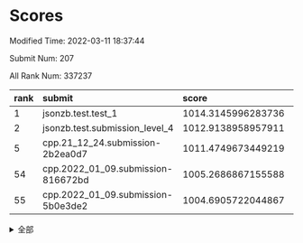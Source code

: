 # Scores

Modified Time: 2022-03-11 18:37:44

Submit Num: 207

All Rank Num: 337237

| rank |               submit               |       score        |       sigma        | pk_num |
| :--- | :--------------------------------- | :----------------- | :----------------- | :----- |
| 1    | jsonzb.test.test_1                 | 1014.3145996283736 | 0.8332072285808991 | 6515   |
| 2    | jsonzb.test.submission_level_4     | 1012.9138958957911 | 0.8206951354441799 | 6519   |
| 5    | cpp.21_12_24.submission-2b2ea0d7   | 1011.4749673449219 | 0.7807877248908791 | 6514   |
| 54   | cpp.2022_01_09.submission-816672bd | 1005.2686867155588 | 0.7251817653725227 | 6514   |
| 55   | cpp.2022_01_09.submission-5b0e3de2 | 1004.6905722044867 | 0.7061663425472028 | 6516   |


<details>
<summary>全部</summary>

| rank |                 submit                 |       score        |       sigma        | pk_num |
| :--- | :------------------------------------- | :----------------- | :----------------- | :----- |
| 1    | jsonzb.test.test_1                     | 1014.3145996283736 | 0.8332072285808991 | 6515   |
| 2    | jsonzb.test.submission_level_4         | 1012.9138958957911 | 0.8206951354441799 | 6519   |
| 3    | gobigger.level_3.submission_level_3_14 | 1011.6807983065156 | 0.802969796217986  | 6515   |
| 4    | gobigger.level_3.submission_level_3_45 | 1011.5521703372667 | 0.7972762884456075 | 6518   |
| 5    | cpp.21_12_24.submission-2b2ea0d7       | 1011.4749673449219 | 0.7807877248908791 | 6514   |
| 6    | gobigger.level_3.submission_level_3_19 | 1011.1608137872278 | 0.7683316173165091 | 6514   |
| 7    | gobigger.level_3.submission_level_3_7  | 1011.1385229965969 | 0.7681826317097626 | 6513   |
| 8    | gobigger.level_3.submission_level_3_13 | 1011.0400092767092 | 0.789904395649108  | 6517   |
| 9    | gobigger.level_3.submission_level_3_30 | 1010.9398045557532 | 0.7562355248687033 | 6515   |
| 10   | gobigger.level_3.submission_level_3_31 | 1010.9291835260603 | 0.7749231399376874 | 6512   |
| 11   | gobigger.level_3.submission_level_3_23 | 1010.9289621694778 | 0.7741542316466553 | 6518   |
| 12   | gobigger.level_3.submission_level_3_2  | 1010.914749716908  | 0.7564663318527484 | 6516   |
| 13   | gobigger.level_3.submission_level_3_17 | 1010.819417391338  | 0.7909261531064404 | 6514   |
| 14   | gobigger.level_3.submission_level_3_22 | 1010.6926425071721 | 0.8009841089725425 | 6513   |
| 15   | gobigger.level_3.submission_level_3_3  | 1010.6411993563227 | 0.7524312929279598 | 6518   |
| 16   | gobigger.level_3.submission_level_3_33 | 1010.6260354485197 | 0.7636349232728178 | 6519   |
| 17   | gobigger.level_3.submission_level_3_28 | 1010.5716974866642 | 0.7553902626053163 | 6517   |
| 18   | gobigger.level_3.submission_level_3_46 | 1010.5712570325998 | 0.7636685214654004 | 6517   |
| 19   | gobigger.level_3.submission_level_3_26 | 1010.55470502472   | 0.7655919898604656 | 6516   |
| 20   | gobigger.level_3.submission_level_3_11 | 1010.5141882048002 | 0.7913102861609961 | 6515   |
| 21   | gobigger.level_3.submission_level_3_42 | 1010.5121590445294 | 0.7737233971372911 | 6516   |
| 22   | gobigger.level_3.submission_level_3_48 | 1010.5054556326794 | 0.7550778912829724 | 6516   |
| 23   | gobigger.level_3.submission_level_3_12 | 1010.4287705840572 | 0.7462868847419569 | 6513   |
| 24   | gobigger.level_3.submission_level_3_20 | 1010.4210080042158 | 0.7640452481946262 | 6519   |
| 25   | gobigger.level_3.submission_level_3_9  | 1010.3391400537066 | 0.7806704366101832 | 6511   |
| 26   | gobigger.level_3.submission_level_3_43 | 1010.2580948381044 | 0.7429945357091833 | 6518   |
| 27   | gobigger.level_3.submission_level_3_29 | 1010.2484935228966 | 0.7471729185365379 | 6517   |
| 28   | gobigger.level_3.submission_level_3_49 | 1010.2182156913568 | 0.7555371592976192 | 6514   |
| 29   | gobigger.level_3.submission_level_3_16 | 1010.1920641370682 | 0.7811421626693972 | 6512   |
| 30   | gobigger.level_3.submission_level_3_34 | 1010.1776048049502 | 0.7591883701946246 | 6514   |
| 31   | gobigger.level_3.submission_level_3_15 | 1010.1498820060763 | 0.7530060311915102 | 6521   |
| 32   | gobigger.level_3.submission_level_3_18 | 1010.1355385734234 | 0.760063046764826  | 6516   |
| 33   | gobigger.level_3.submission_level_3_1  | 1010.0944407946982 | 0.7491451644747791 | 6521   |
| 34   | gobigger.level_3.submission_level_3_44 | 1010.0499723673569 | 0.7551996571830738 | 6515   |
| 35   | gobigger.level_3.submission_level_3_47 | 1009.960204247011  | 0.7424580634523926 | 6512   |
| 36   | gobigger.level_3.submission_level_3_5  | 1009.9380592579782 | 0.7339547540412862 | 6516   |
| 37   | gobigger.level_3.submission_level_3_25 | 1009.8416587828793 | 0.753274695417102  | 6518   |
| 38   | gobigger.level_3.submission_level_3_37 | 1009.7715989927041 | 0.742788309973825  | 6522   |
| 39   | gobigger.level_3.submission_level_3_41 | 1009.759465917473  | 0.7580067699813422 | 6519   |
| 40   | gobigger.level_3.submission_level_3_10 | 1009.7532778593012 | 0.7417561477287983 | 6516   |
| 41   | gobigger.level_3.submission_level_3_8  | 1009.7436672114446 | 0.7553029032090334 | 6521   |
| 42   | gobigger.level_3.submission_level_3_6  | 1009.7144170284387 | 0.7686509094745921 | 6517   |
| 43   | gobigger.level_3.submission_level_3_24 | 1009.696761812778  | 0.741288992731034  | 6514   |
| 44   | gobigger.level_3.submission_level_3_27 | 1009.59308739809   | 0.7356851512110377 | 6523   |
| 45   | gobigger.level_3.submission_level_3_40 | 1009.4823647793792 | 0.7613105622341779 | 6515   |
| 46   | gobigger.level_3.submission_level_3_38 | 1009.386427579471  | 0.7536657244215492 | 6517   |
| 47   | gobigger.level_3.submission_level_3_0  | 1009.3805031982014 | 0.7417262948610361 | 6518   |
| 48   | gobigger.level_3.submission_level_3_36 | 1009.3457711921527 | 0.7573509578762234 | 6519   |
| 49   | gobigger.level_3.submission_level_3_39 | 1009.2607206509708 | 0.7578114267813899 | 6520   |
| 50   | gobigger.level_3.submission_level_3_35 | 1008.7974790586395 | 0.7396129882546062 | 6515   |
| 51   | gobigger.level_3.submission_level_3_21 | 1008.6915446531626 | 0.7498371039478431 | 6514   |
| 52   | gobigger.level_3.submission_level_3_4  | 1008.6535588301889 | 0.7548329279789132 | 6514   |
| 53   | gobigger.level_3.submission_level_3_32 | 1008.426568648596  | 0.7659193374573723 | 6518   |
| 54   | cpp.2022_01_09.submission-816672bd     | 1005.2686867155588 | 0.7251817653725227 | 6514   |
| 55   | cpp.2022_01_09.submission-5b0e3de2     | 1004.6905722044867 | 0.7061663425472028 | 6516   |
| 56   | gobigger.level_1.submission_level_1_0  | 1004.6740581046188 | 0.7236052273451408 | 6524   |
| 57   | gobigger.level_1.submission_level_1_19 | 1004.6722374826343 | 0.7181537166051174 | 6520   |
| 58   | gobigger.level_1.submission_level_1_1  | 1004.5531868070394 | 0.7163728303764961 | 6518   |
| 59   | gobigger.level_1.submission_level_1_45 | 1004.3605765450139 | 0.7210037636381116 | 6518   |
| 60   | gobigger.level_1.submission_level_1_48 | 1004.301522936144  | 0.7216611839214084 | 6514   |
| 61   | gobigger.level_1.submission_level_1_16 | 1004.1680423734496 | 0.7205916613141753 | 6515   |
| 62   | gobigger.level_1.submission_level_1_33 | 1004.1086025270581 | 0.7156785515707857 | 6517   |
| 63   | gobigger.level_1.submission_level_1_27 | 1004.0707205854078 | 0.7204469384459957 | 6513   |
| 64   | gobigger.level_1.submission_level_1_29 | 1004.0584441042129 | 0.719188829281697  | 6515   |
| 65   | gobigger.level_1.submission_level_1_9  | 1004.0477920953557 | 0.7292057024253755 | 6518   |
| 66   | gobigger.level_1.submission_level_1_14 | 1003.9622823064642 | 0.7240193505338208 | 6519   |
| 67   | gobigger.level_1.submission_level_1_36 | 1003.9060175144501 | 0.7079369578733792 | 6509   |
| 68   | gobigger.level_1.submission_level_1_17 | 1003.8914958717124 | 0.7200273178109304 | 6516   |
| 69   | gobigger.level_1.submission_level_1_43 | 1003.8168999588756 | 0.7081879636359418 | 6518   |
| 70   | gobigger.level_1.submission_level_1_30 | 1003.7911038671291 | 0.723627771727929  | 6511   |
| 71   | gobigger.level_1.submission_level_1_24 | 1003.7794991266694 | 0.7185019523832792 | 6517   |
| 72   | gobigger.level_1.submission_level_1_31 | 1003.7512060655488 | 0.7087517855924156 | 6519   |
| 73   | gobigger.level_1.submission_level_1_26 | 1003.7282047169634 | 0.7182161108954316 | 6516   |
| 74   | gobigger.level_1.submission_level_1_7  | 1003.5885275239015 | 0.7191787491823315 | 6517   |
| 75   | gobigger.level_1.submission_level_1_18 | 1003.5646388084082 | 0.7203767901409134 | 6521   |
| 76   | gobigger.level_1.submission_level_1_13 | 1003.5378599422646 | 0.7293996060039281 | 6517   |
| 77   | gobigger.level_1.submission_level_1_37 | 1003.5240877696035 | 0.7066223980873267 | 6516   |
| 78   | gobigger.level_1.submission_level_1_15 | 1003.4789178587283 | 0.7189302374803191 | 6518   |
| 79   | gobigger.level_1.submission_level_1_2  | 1003.4750252406922 | 0.7151132849032797 | 6513   |
| 80   | gobigger.level_1.submission_level_1_46 | 1003.4630039936629 | 0.7199036794229159 | 6519   |
| 81   | gobigger.level_1.submission_level_1_3  | 1003.4627754230182 | 0.7132127696989621 | 6519   |
| 82   | gobigger.level_1.submission_level_1_35 | 1003.4514274821341 | 0.7104778644123152 | 6518   |
| 83   | gobigger.level_1.submission_level_1_38 | 1003.43644182877   | 0.7277206543409299 | 6516   |
| 84   | gobigger.level_1.submission_level_1_4  | 1003.2953025372682 | 0.715457762933495  | 6521   |
| 85   | gobigger.level_1.submission_level_1_5  | 1003.2328529835072 | 0.7233418292052214 | 6518   |
| 86   | gobigger.level_1.submission_level_1_44 | 1003.2291953582541 | 0.7298026655286223 | 6514   |
| 87   | gobigger.level_1.submission_level_1_25 | 1003.1909080582104 | 0.715593476457213  | 6522   |
| 88   | gobigger.level_1.submission_level_1_20 | 1003.1593079454319 | 0.7148731228103871 | 6522   |
| 89   | gobigger.level_1.submission_level_1_34 | 1003.1488660533603 | 0.7060113804673519 | 6519   |
| 90   | gobigger.level_1.submission_level_1_11 | 1003.1376484752755 | 0.7230026748963094 | 6518   |
| 91   | gobigger.level_1.submission_level_1_42 | 1003.0160808188125 | 0.7351763495277556 | 6518   |
| 92   | gobigger.level_1.submission_level_1_10 | 1002.9990359798682 | 0.7149289317704516 | 6519   |
| 93   | gobigger.level_1.submission_level_1_21 | 1002.8302060085796 | 0.7161016071017123 | 6510   |
| 94   | gobigger.level_1.submission_level_1_32 | 1002.8273654383974 | 0.7059386628326909 | 6519   |
| 95   | gobigger.level_1.submission_level_1_49 | 1002.7968803458912 | 0.7043785588810502 | 6512   |
| 96   | gobigger.level_1.submission_level_1_28 | 1002.5669489616566 | 0.7131278576599918 | 6515   |
| 97   | gobigger.level_1.submission_level_1_40 | 1002.5264147112454 | 0.7148694048797988 | 6514   |
| 98   | gobigger.level_1.submission_level_1_39 | 1002.416117288748  | 0.7123010161683052 | 6518   |
| 99   | gobigger.level_1.submission_level_1_6  | 1002.2835903756455 | 0.7187199353091394 | 6511   |
| 100  | gobigger.level_1.submission_level_1_47 | 1002.2283974023773 | 0.7060728141544053 | 6520   |
| 101  | gobigger.level_1.submission_level_1_22 | 1001.9081446462839 | 0.7078770940253354 | 6516   |
| 102  | gobigger.level_1.submission_level_1_41 | 1001.7997905793653 | 0.7097732349819048 | 6517   |
| 103  | gobigger.level_1.submission_level_1_12 | 1001.6622912522251 | 0.7122064072076051 | 6520   |
| 104  | gobigger.level_1.submission_level_1_8  | 1001.3936970609068 | 0.7012434334309677 | 6519   |
| 105  | gobigger.level_1.submission_level_1_23 | 1001.2583109412117 | 0.7078373324055065 | 6516   |
| 106  | gobigger.random.submission_random_22   | 997.5330360453696  | 0.6916769977801056 | 6512   |
| 107  | gobigger.random.submission_random_29   | 996.9210817420834  | 0.711869620889002  | 6511   |
| 108  | gobigger.random.submission_random_4    | 996.8719973422782  | 0.7181754043394518 | 6514   |
| 109  | gobigger.random.submission_random_6    | 996.8371895696039  | 0.7212573119926102 | 6518   |
| 110  | gobigger.random.submission_random_36   | 996.7884502875062  | 0.7050392564939136 | 6514   |
| 111  | gobigger.random.submission_random_35   | 996.7576759321817  | 0.7106076405752836 | 6518   |
| 112  | gobigger.random.submission_random_38   | 996.7391059781766  | 0.7118334640735775 | 6514   |
| 113  | gobigger.random.submission_random_27   | 996.6793780072333  | 0.7206404032215562 | 6520   |
| 114  | gobigger.random.submission_random_47   | 996.5021236732556  | 0.716117724876819  | 6522   |
| 115  | gobigger.random.submission_random_46   | 996.4825858019311  | 0.7085113346433685 | 6513   |
| 116  | gobigger.random.submission_random_31   | 996.3964642193405  | 0.7061376304810545 | 6524   |
| 117  | gobigger.random.submission_random_41   | 996.3776997529046  | 0.716439283329968  | 6519   |
| 118  | gobigger.random.submission_random_43   | 996.305465659747   | 0.7169079410425317 | 6518   |
| 119  | gobigger.random.submission_random_9    | 996.2864930827863  | 0.7106718657241389 | 6514   |
| 120  | gobigger.random.submission_random_40   | 996.2806234722833  | 0.7058682065289046 | 6513   |
| 121  | gobigger.random.submission_random_34   | 996.27092402153    | 0.7223334625361125 | 6515   |
| 122  | gobigger.random.submission_random_21   | 996.2548936722494  | 0.7079338530527397 | 6516   |
| 123  | gobigger.random.submission_random_45   | 996.1853978515193  | 0.7046714395732969 | 6513   |
| 124  | gobigger.random.submission_random_39   | 996.1321120975124  | 0.7128075552539337 | 6521   |
| 125  | gobigger.random.submission_random_17   | 996.101365901085   | 0.7302280469708109 | 6515   |
| 126  | gobigger.random.submission_random_33   | 996.0690897756295  | 0.7057025053549031 | 6521   |
| 127  | gobigger.random.submission_random_12   | 996.0639164754979  | 0.7103814450668537 | 6512   |
| 128  | gobigger.random.submission_random_44   | 996.02319168791    | 0.7142837114915602 | 6514   |
| 129  | gobigger.random.submission_random_25   | 996.0088138790203  | 0.7196197934579028 | 6517   |
| 130  | gobigger.random.submission_random_23   | 995.9955307083684  | 0.7011597563394879 | 6515   |
| 131  | gobigger.random.submission_random_0    | 995.9692157626907  | 0.7109886016742065 | 6522   |
| 132  | gobigger.random.submission_random_19   | 995.9438683361734  | 0.7064045627652847 | 6524   |
| 133  | gobigger.random.submission_random_26   | 995.9434860057576  | 0.7011042227222952 | 6516   |
| 134  | gobigger.random.submission_random_3    | 995.9163545627102  | 0.7073763753953166 | 6514   |
| 135  | gobigger.random.submission_random_10   | 995.8691360887099  | 0.7035214066330119 | 6518   |
| 136  | gobigger.random.submission_random_5    | 995.7502554301346  | 0.7090486482645942 | 6516   |
| 137  | gobigger.random.submission_random_42   | 995.7377913721067  | 0.7176088789122523 | 6518   |
| 138  | gobigger.random.submission_random_48   | 995.7361400002827  | 0.7149146979579021 | 6517   |
| 139  | gobigger.random.submission_random_8    | 995.7118950630042  | 0.7110316841022141 | 6513   |
| 140  | gobigger.random.submission_random_28   | 995.6413731582006  | 0.7107823839938981 | 6524   |
| 141  | gobigger.random.submission_random_49   | 995.623659012247   | 0.7135515858163756 | 6516   |
| 142  | gobigger.random.submission_random_15   | 995.6090002043894  | 0.7121128819579667 | 6514   |
| 143  | gobigger.random.submission_random_14   | 995.5662773434498  | 0.7114707035011183 | 6520   |
| 144  | gobigger.random.submission_random_16   | 995.563752420799   | 0.72949411248635   | 6517   |
| 145  | gobigger.random.submission_random_24   | 995.5143880133569  | 0.7209217579146757 | 6515   |
| 146  | gobigger.random.submission_random_2    | 995.4821981824784  | 0.701967979874682  | 6514   |
| 147  | gobigger.random.submission_random_37   | 995.4511105376754  | 0.7087206688522665 | 6513   |
| 148  | gobigger.random.submission_random_1    | 995.4301825288533  | 0.7117339155222376 | 6520   |
| 149  | gobigger.random.submission_random_11   | 995.3769994771986  | 0.7122991621537081 | 6512   |
| 150  | gobigger.random.submission_random_30   | 995.3232412081993  | 0.7086499921286789 | 6518   |
| 151  | gobigger.random.submission_random_20   | 995.3195606389161  | 0.7331577061288614 | 6515   |
| 152  | gobigger.random.submission_random_13   | 995.3184234002927  | 0.7133718777000906 | 6518   |
| 153  | gobigger.random.submission_random_32   | 995.1858644605028  | 0.724769737572044  | 6522   |
| 154  | gobigger.random.submission_random_7    | 995.1637908762797  | 0.7187723217831528 | 6518   |
| 155  | gobigger.random.submission_random_18   | 994.6050387389444  | 0.7161505075256525 | 6513   |
| 156  | gobigger.level_2.submission_level_2_34 | 993.2592217663679  | 0.7349380527467294 | 6517   |
| 157  | gobigger.level_2.submission_level_2_40 | 993.0928275739616  | 0.7531871619810371 | 6519   |
| 158  | gobigger.level_2.submission_level_2_18 | 993.0713849362378  | 0.7317828404433366 | 6513   |
| 159  | gobigger.level_2.submission_level_2_17 | 993.0095937828361  | 0.7516080273893334 | 6520   |
| 160  | gobigger.level_2.submission_level_2_48 | 992.9989861369228  | 0.7402263224185834 | 6511   |
| 161  | gobigger.level_2.submission_level_2_38 | 992.982232945317   | 0.7347336943653634 | 6517   |
| 162  | gobigger.level_2.submission_level_2_30 | 992.9804483504918  | 0.7404468522619001 | 6516   |
| 163  | gobigger.level_2.submission_level_2_10 | 992.8322403022078  | 0.7438769250415953 | 6520   |
| 164  | gobigger.level_2.submission_level_2_47 | 992.7772197258439  | 0.7412513022918308 | 6510   |
| 165  | gobigger.level_2.submission_level_2_33 | 992.6998142044763  | 0.7370174110297929 | 6514   |
| 166  | gobigger.level_2.submission_level_2_4  | 992.6948784561308  | 0.7277088969888832 | 6523   |
| 167  | gobigger.level_2.submission_level_2_24 | 992.5830649480811  | 0.7473685362819388 | 6517   |
| 168  | gobigger.level_2.submission_level_2_39 | 992.5820332833553  | 0.7472826384428068 | 6515   |
| 169  | gobigger.level_2.submission_level_2_12 | 992.4901311240795  | 0.7260303759368139 | 6517   |
| 170  | gobigger.level_2.submission_level_2_2  | 992.4646847978307  | 0.7387582052375341 | 6516   |
| 171  | gobigger.level_2.submission_level_2_8  | 992.4643846632405  | 0.7522763270991948 | 6517   |
| 172  | gobigger.level_2.submission_level_2_27 | 992.3984541480355  | 0.7401464923522774 | 6518   |
| 173  | gobigger.level_2.submission_level_2_29 | 992.3894206545542  | 0.7517533129493953 | 6521   |
| 174  | gobigger.level_2.submission_level_2_15 | 992.3465477764034  | 0.7452308625296711 | 6518   |
| 175  | gobigger.level_2.submission_level_2_43 | 992.3097504023992  | 0.7442450179215091 | 6513   |
| 176  | gobigger.level_2.submission_level_2_22 | 992.2177375054001  | 0.7476671839837888 | 6510   |
| 177  | gobigger.level_2.submission_level_2_25 | 992.2062942379744  | 0.7421597242733249 | 6519   |
| 178  | gobigger.level_2.submission_level_2_6  | 992.1952230872199  | 0.7579248073875677 | 6518   |
| 179  | gobigger.level_2.submission_level_2_31 | 992.1274393315058  | 0.7430353940476274 | 6519   |
| 180  | gobigger.level_2.submission_level_2_20 | 992.1107632339055  | 0.7518448470587096 | 6515   |
| 181  | gobigger.level_2.submission_level_2_49 | 992.0456402373692  | 0.7369177695913257 | 6519   |
| 182  | gobigger.level_2.submission_level_2_28 | 991.9998465918969  | 0.7702776610873484 | 6516   |
| 183  | gobigger.level_2.submission_level_2_11 | 991.9637834202256  | 0.7452035716131826 | 6519   |
| 184  | gobigger.level_2.submission_level_2_42 | 991.9284822149665  | 0.7524991813849009 | 6516   |
| 185  | gobigger.level_2.submission_level_2_7  | 991.874718724458   | 0.7590495736882938 | 6519   |
| 186  | gobigger.level_2.submission_level_2_23 | 991.8405203167557  | 0.7526008936120625 | 6514   |
| 187  | gobigger.level_2.submission_level_2_21 | 991.809451859615   | 0.7340635583274197 | 6519   |
| 188  | gobigger.level_2.submission_level_2_35 | 991.8027795558552  | 0.7610024545257559 | 6514   |
| 189  | gobigger.level_2.submission_level_2_16 | 991.7026779445478  | 0.762278391040546  | 6512   |
| 190  | gobigger.level_2.submission_level_2_41 | 991.6835491134924  | 0.7373845422662502 | 6516   |
| 191  | gobigger.level_2.submission_level_2_5  | 991.4102466715669  | 0.7541069662755323 | 6515   |
| 192  | gobigger.level_2.submission_level_2_26 | 991.2804553591939  | 0.7565522673685945 | 6517   |
| 193  | gobigger.level_2.submission_level_2_45 | 991.2557080474186  | 0.7475770396611274 | 6519   |
| 194  | gobigger.level_2.submission_level_2_46 | 991.2343935120372  | 0.7304429316745314 | 6519   |
| 195  | gobigger.level_2.submission_level_2_19 | 991.1097831061589  | 0.7497717935182793 | 6517   |
| 196  | gobigger.level_2.submission_level_2_9  | 991.0534096967801  | 0.7652021098068966 | 6515   |
| 197  | gobigger.level_2.submission_level_2_0  | 990.7735728470801  | 0.7469892132593968 | 6521   |
| 198  | gobigger.level_2.submission_level_2_1  | 990.7255103817074  | 0.7487028118032198 | 6517   |
| 199  | gobigger.level_2.submission_level_2_36 | 990.6436411313533  | 0.743673614825395  | 6520   |
| 200  | gobigger.level_2.submission_level_2_3  | 990.5234357845002  | 0.760249597831056  | 6518   |
| 201  | gobigger.level_2.submission_level_2_14 | 990.4877640078123  | 0.7663032004942045 | 6515   |
| 202  | gobigger.level_2.submission_level_2_37 | 990.3813009869539  | 0.765256056993906  | 6513   |
| 203  | gobigger.level_2.submission_level_2_32 | 990.2428820653636  | 0.7695892940678376 | 6517   |
| 204  | gobigger.level_2.submission_level_2_13 | 990.2173631195157  | 0.7476603549485357 | 6520   |
| 205  | gobigger.level_2.submission_level_2_44 | 988.9474731478123  | 0.7965526086468606 | 6523   |
| 206  | gobigger.none.submission_none_1        | 979.4354483360079  | 1.2149383082823    | 6518   |
| 207  | gobigger.none.submission_none_0        | 975.6382807210426  | 1.3729549781930512 | 6515   |

</details>